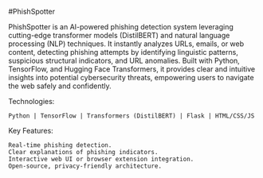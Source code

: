 #PhishSpotter

PhishSpotter is an AI-powered phishing detection system leveraging cutting-edge transformer models (DistilBERT) and natural language processing (NLP) techniques. It instantly analyzes URLs, emails, or web content, detecting phishing attempts by identifying linguistic patterns, suspicious structural indicators, and URL anomalies. Built with Python, TensorFlow, and Hugging Face Transformers, it provides clear and intuitive insights into potential cybersecurity threats, empowering users to navigate the web safely and confidently.

Technologies:

    Python | TensorFlow | Transformers (DistilBERT) | Flask | HTML/CSS/JS

Key Features:

    Real-time phishing detection.
    Clear explanations of phishing indicators.
    Interactive web UI or browser extension integration.
    Open-source, privacy-friendly architecture.
